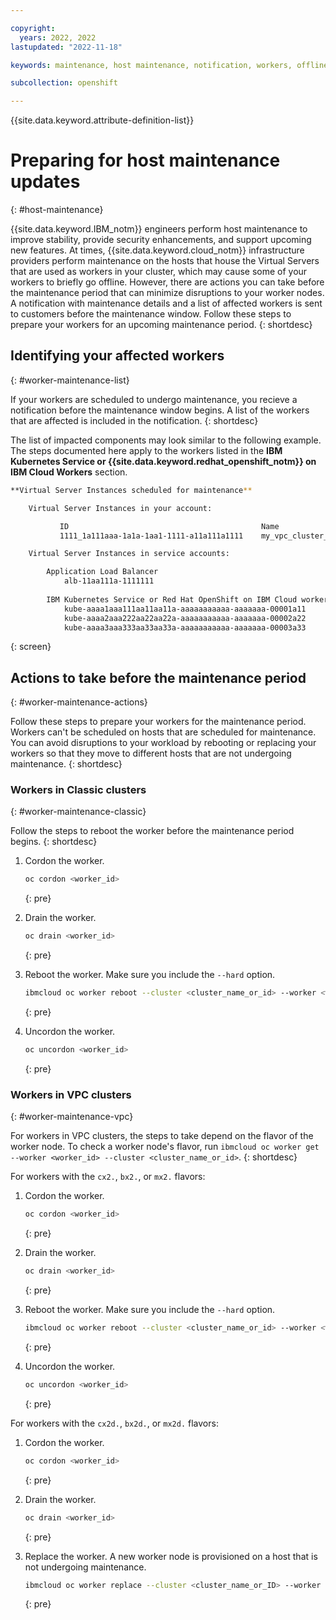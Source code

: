 ```yaml
---

copyright:
  years: 2022, 2022
lastupdated: "2022-11-18"

keywords: maintenance, host maintenance, notification, workers, offline

subcollection: openshift

---
```


{{site.data.keyword.attribute-definition-list}}


# Preparing for host maintenance updates
{: #host-maintenance}

{{site.data.keyword.IBM_notm}} engineers perform host maintenance to improve stability, provide security enhancements, and support upcoming new features. At times, {{site.data.keyword.cloud_notm}} infrastructure providers perform maintenance on the hosts that house the Virtual Servers that are used as workers in your cluster, which may cause some of your workers to briefly go offline. However, there are actions you can take before the maintenance period that can minimize disruptions to your worker nodes. A notification with maintenance details and a list of affected workers is sent to customers before the maintenance window. Follow these steps to prepare your workers for an upcoming maintenance period.
{: shortdesc}

## Identifying your affected workers
{: #worker-maintenance-list}

If your workers are scheduled to undergo maintenance, you recieve a notification before the maintenance window begins. A list of the workers that are affected is included in the notification. 
{: shortdesc}

The list of impacted components may look similar to the following example. The steps documented here apply to the workers listed in the **IBM Kubernetes Service or {{site.data.keyword.redhat_openshift_notm}} on IBM Cloud Workers** section.

```sh
**Virtual Server Instances scheduled for maintenance**

    Virtual Server Instances in your account:

           ID                                           Name
           1111_1a111aaa-1a1a-1aa1-1111-a11a111a1111    my_vpc_cluster_1

    Virtual Server Instances in service accounts:

        Application Load Balancer
            alb-11aa111a-1111111
    
        IBM Kubernetes Service or Red Hat OpenShift on IBM Cloud workers
            kube-aaaa1aaa111aa11aa11a-aaaaaaaaaaa-aaaaaaa-00001a11
            kube-aaaa2aaa222aa22aa22a-aaaaaaaaaaa-aaaaaaa-00002a22
            kube-aaaa3aaa333aa33aa33a-aaaaaaaaaaa-aaaaaaa-00003a33

```
{: screen}


## Actions to take before the maintenance period
{: #worker-maintenance-actions}

Follow these steps to prepare your workers for the maintenance period. Workers can't be scheduled on hosts that are scheduled for maintenance. You can avoid disruptions to your workload by rebooting or replacing your workers so that they move to different hosts that are not undergoing maintenance. 
{: shortdesc}

### Workers in Classic clusters 
{: #worker-maintenance-classic}

Follow the steps to reboot the worker before the maintenance period begins.
{: shortdesc}

1. Cordon the worker.
    ```sh
    oc cordon <worker_id>
    ```
    {: pre}

2. Drain the worker.
    ```sh
    oc drain <worker_id>
    ```
    {: pre}    

3. Reboot the worker. Make sure you include the `--hard` option.
    ```sh
    ibmcloud oc worker reboot --cluster <cluster_name_or_id> --worker <worker_id> --hard
    ```
    {: pre}

4. Uncordon the worker.
    ```sh
    oc uncordon <worker_id>
    ```
    {: pre}

### Workers in VPC clusters
{: #worker-maintenance-vpc}

For workers in VPC clusters, the steps to take depend on the flavor of the worker node. To check a worker node's flavor, run `ibmcloud oc worker get --worker <worker_id> --cluster <cluster_name_or_id>`.
{: shortdesc}

For workers with the `cx2.`, `bx2.`, or `mx2.` flavors:

1. Cordon the worker.
    ```sh
    oc cordon <worker_id>
    ```
    {: pre}

2. Drain the worker.
    ```sh
    oc drain <worker_id>
    ```
    {: pre}    

3. Reboot the worker. Make sure you include the `--hard` option.
    ```sh
    ibmcloud oc worker reboot --cluster <cluster_name_or_id> --worker <worker_id> --hard
    ```
    {: pre}

4. Uncordon the worker.
    ```sh
    oc uncordon <worker_id>
    ```
    {: pre}

For workers with the `cx2d.`, `bx2d.`, or `mx2d.` flavors:

1. Cordon the worker.

    ```sh
    oc cordon <worker_id>
    ```
    {: pre}

2. Drain the worker.

    ```sh
    oc drain <worker_id>
    ```
    {: pre}    

2. Replace the worker. A new worker node is provisioned on a host that is not undergoing maintenance. 

    ```sh
    ibmcloud oc worker replace --cluster <cluster_name_or_ID> --worker <worker_node_ID>
    ```
    {: pre}



